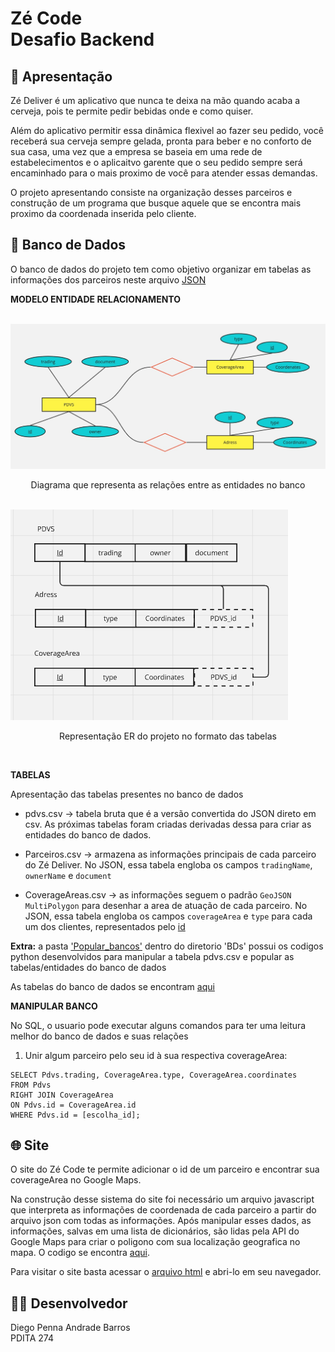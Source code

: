 # Zé Code <br> Desafio Backend
## 🍻 Apresentação

Zé Deliver é um aplicativo que nunca te deixa na mão quando acaba a cerveja, pois te permite pedir bebidas onde e como quiser. 

Além do aplicativo permitir essa dinâmica flexivel ao fazer seu pedido, você receberá sua cerveja sempre gelada, pronta para beber e no conforto de sua casa, uma vez que a empresa se baseia em uma rede de estabelecimentos e o aplicaitvo garente que o seu pedido sempre será encaminhado para o mais proximo de você para atender essas demandas. 

O projeto apresentando consiste na organização desses parceiros e construção de um programa que busque aquele que se encontra mais proximo da coordenada inserida pelo cliente. 

## 💾 Banco de Dados

O banco de dados do projeto tem como objetivo organizar em tabelas as informações dos parceiros neste arquivo [JSON](pdvs.json)

**MODELO ENTIDADE RELACIONAMENTO**

<br>
<img src="Diagrama.jpg">
<p align="center"> Diagrama que representa as relações entre as entidades no banco </p>

<br>
<img src="relacionamento.png">
<p align="center"> Representação ER do projeto no formato das tabelas </p>
<br>

**TABELAS** <br>

Apresentação das tabelas presentes no banco de dados

- pdvs.csv → tabela bruta que é a versão convertida do JSON direto em csv. As próximas tabelas foram criadas derivadas dessa para criar as entidades do banco de dados.

- Parceiros.csv → armazena as informações principais de cada parceiro do Zé Deliver. No JSON, essa tabela engloba os campos `tradingName`, `ownerName` e `document`

- CoverageAreas.csv → as informações seguem o padrão `GeoJSON MultiPolygon` para desenhar a area de atuação de cada parceiro. No JSON, essa tabela engloba os campos `coverageArea` e `type` para cada um 
dos clientes, representados pelo <ins> id </ins>	

**Extra:** a pasta ['Popular_bancos'](BDs/Popular_bancos) dentro do diretorio 'BDs' possui os codigos python desenvolvidos para manipular a tabela pdvs.csv e popular as tabelas/entidades do banco de dados

As tabelas do banco de dados se encontram [aqui](BDs)
<br>

**MANIPULAR BANCO** 

No SQL, o usuario pode executar alguns comandos para ter uma leitura melhor do banco de dados e suas relações

1. Unir algum parceiro pelo seu id à sua respectiva coverageArea:
  ```
  SELECT Pdvs.trading, CoverageArea.type, CoverageArea.coordinates
  FROM Pdvs
  RIGHT JOIN CoverageArea
  ON Pdvs.id = CoverageArea.id
  WHERE Pdvs.id = [escolha_id];
  ```
## 🌐 Site

O site do Zé Code te permite adicionar o id de um parceiro e encontrar sua coverageArea no Google Maps.

Na construção desse sistema do site foi necessário um arquivo javascript que interpreta as informações de coordenada de cada parceiro a partir do arquivo json com todas as informações. Após manipular esses dados, as informações, salvas em uma lista de dicionários, são lidas pela API do Google Maps para criar o poligono com sua localização geografica no mapa. O codigo se encontra [aqui](scripts/index.js).

Para visitar o site basta acessar o [arquivo html](templates/home.html) e abri-lo em seu navegador. 

## 👨‍💻 Desenvolvedor

Diego Penna Andrade Barros <br>
PDITA 274
